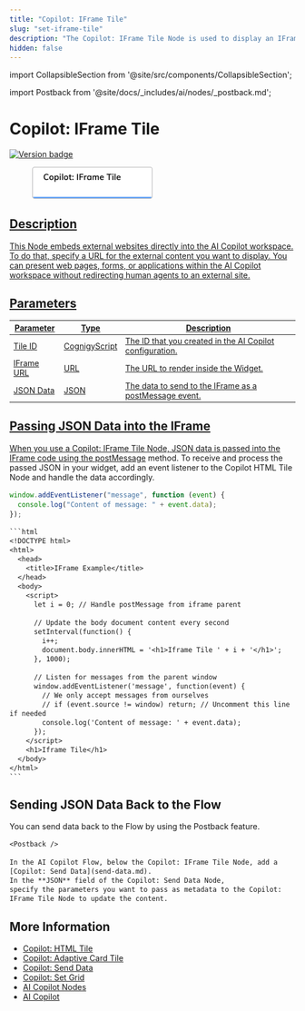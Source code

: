```yaml
---
title: "Copilot: IFrame Tile"
slug: "set-iframe-tile"
description: "The Copilot: IFrame Tile Node is used to display an IFrame in the AI Copilot workspace."
hidden: false
---
```

import CollapsibleSection from '@site/src/components/CollapsibleSection';


import Postback from '@site/docs/_includes/ai/nodes/_postback.md';

# Copilot: IFrame Tile

<a href="../../../../release-notes/4.90.md" /><img src="https://img.shields.io/badge/Updated in-v4.90-blue.svg" alt="Version badge" />

<figure>
  <img class="image-center" src="../../../../../static/img/_assets/ai/resource/node-reference/ai-copilot/set-iframe-tile.png" width="50%" />
</figure>

## Description

This Node embeds external websites directly into the AI Copilot workspace. To do that, specify a URL for the external content you want to display. You can present web pages, forms, or applications within the AI Copilot workspace without redirecting human agents to an external site.

## Parameters

| Parameter  | Type          | Description                                              |
|------------|---------------|----------------------------------------------------------|
| Tile ID    | CognigyScript | The ID that you created in the AI Copilot configuration. |
| IFrame URL | URL           | The URL to render inside the Widget.                     |
| JSON Data  | JSON          | The data to send to the IFrame as a postMessage event.   |

## Passing JSON Data into the IFrame

When you use a Copilot: IFrame Tile Node, JSON data is passed into the IFrame code using the [postMessage](https://developer.mozilla.org/en-US/docs/Web/API/Window/postMessage) method. To receive and process the passed JSON in your widget, add an event listener to the Copilot HTML Tile Node and handle the data accordingly.

```js
window.addEventListener("message", function (event) {
  console.log("Content of message: " + event.data);
});
``` 

<CollapsibleSection title="Example">

    ```html
    <!DOCTYPE html>
    <html>
      <head>
        <title>IFrame Example</title>
      </head>
      <body>
        <script>
          let i = 0; // Handle postMessage from iframe parent
    
          // Update the body document content every second
          setInterval(function() {
            i++;
            document.body.innerHTML = '<h1>Iframe Tile ' + i + '</h1>';
          }, 1000);
    
          // Listen for messages from the parent window
          window.addEventListener('message', function(event) {
            // We only accept messages from ourselves
            // if (event.source != window) return; // Uncomment this line if needed
            console.log('Content of message: ' + event.data);
          });
        </script>
        <h1>Iframe Tile</h1>
      </body>
    </html>
    ```
    

</CollapsibleSection>


## Sending JSON Data Back to the Flow

You can send data back to the Flow by using the Postback feature.

<CollapsibleSection title="Postback">

    <Postback />

    In the AI Copilot Flow, below the Copilot: IFrame Tile Node, add a [Copilot: Send Data](send-data.md).
    In the **JSON** field of the Copilot: Send Data Node,
    specify the parameters you want to pass as metadata to the Copilot: IFrame Tile Node to update the content.

</CollapsibleSection>


## More Information

- [Copilot: HTML Tile](set-html-tile.md)
- [Copilot: Adaptive Card Tile](set-adaptive-card-tile.md)
- [Copilot: Send Data](send-data.md)
- [Copilot: Set Grid](set-grid.md)
- [AI Copilot Nodes](overview.md)
- [AI Copilot](../../../../ai-copilot/overview.md)